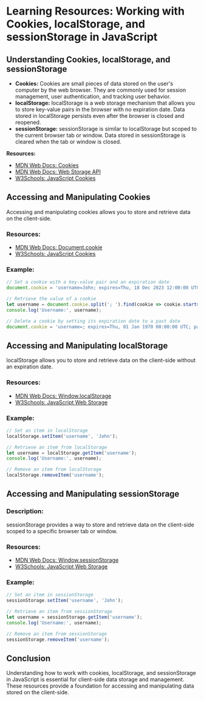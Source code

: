 # Learning Resources: Working with Cookies, localStorage, and sessionStorage in JavaScript

## Understanding Cookies, localStorage, and sessionStorage
- **Cookies:** Cookies are small pieces of data stored on the user's computer by the web browser. They are commonly used for session management, user authentication, and tracking user behavior.
- **localStorage:** localStorage is a web storage mechanism that allows you to store key-value pairs in the browser with no expiration date. Data stored in localStorage persists even after the browser is closed and reopened.
- **sessionStorage:** sessionStorage is similar to localStorage but scoped to the current browser tab or window. Data stored in sessionStorage is cleared when the tab or window is closed.

**Resources:**
- [MDN Web Docs: Cookies](https://developer.mozilla.org/en-US/docs/Web/HTTP/Cookies)
- [MDN Web Docs: Web Storage API](https://developer.mozilla.org/en-US/docs/Web/API/Web_Storage_API)
- [W3Schools: JavaScript Cookies](https://www.w3schools.com/js/js_cookies.asp)

## Accessing and Manipulating Cookies
Accessing and manipulating cookies allows you to store and retrieve data on the client-side.

### Resources:
- [MDN Web Docs: Document.cookie](https://developer.mozilla.org/en-US/docs/Web/API/Document/cookie)
- [W3Schools: JavaScript Cookies](https://www.w3schools.com/js/js_cookies.asp)

### Example:
```javascript
// Set a cookie with a key-value pair and an expiration date
document.cookie = 'username=John; expires=Thu, 18 Dec 2023 12:00:00 UTC; path=/';

// Retrieve the value of a cookie
let username = document.cookie.split('; ').find(cookie => cookie.startsWith('username=')).split('=')[1];
console.log('Username:', username);

// Delete a cookie by setting its expiration date to a past date
document.cookie = 'username=; expires=Thu, 01 Jan 1970 00:00:00 UTC; path=/;';
```

## Accessing and Manipulating localStorage
localStorage allows you to store and retrieve data on the client-side without an expiration date.

### Resources:
- [MDN Web Docs: Window.localStorage](https://developer.mozilla.org/en-US/docs/Web/API/Window/localStorage)
- [W3Schools: JavaScript Web Storage](https://www.w3schools.com/js/js_webstorage.asp)

### Example:
```javascript
// Set an item in localStorage
localStorage.setItem('username', 'John');

// Retrieve an item from localStorage
let username = localStorage.getItem('username');
console.log('Username:', username);

// Remove an item from localStorage
localStorage.removeItem('username');
```

## Accessing and Manipulating sessionStorage

### Description:
sessionStorage provides a way to store and retrieve data on the client-side scoped to a specific browser tab or window.

### Resources:
- [MDN Web Docs: Window.sessionStorage](https://developer.mozilla.org/en-US/docs/Web/API/Window/sessionStorage)
- [W3Schools: JavaScript Web Storage](https://www.w3schools.com/js/js_webstorage.asp)

### Example:
```javascript
// Set an item in sessionStorage
sessionStorage.setItem('username', 'John');

// Retrieve an item from sessionStorage
let username = sessionStorage.getItem('username');
console.log('Username:', username);

// Remove an item from sessionStorage
sessionStorage.removeItem('username');
```
## Conclusion
Understanding how to work with cookies, localStorage, and sessionStorage in JavaScript is essential for client-side data storage and management. These resources provide a foundation for accessing and manipulating data stored on the client-side.
```